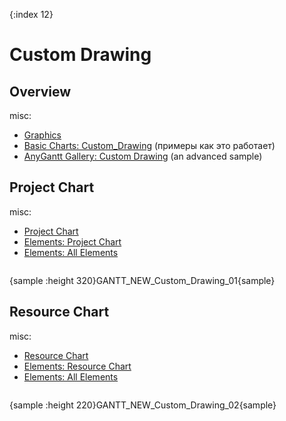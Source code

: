 {:index 12}
# Custom Drawing

## Overview

misc:

* [Graphics](../Graphics)
* [Basic Charts: Custom_Drawing](../Basic_Charts/Custom_Drawing) (примеры как это работает)
* [AnyGantt Gallery: Custom Drawing](https://www.anychart.com/products/anygantt/gallery/Gantt_General_Features/Custom_Drawing.php) (an advanced sample)

## Project Chart

misc:

* [Project Chart](Project_Chart)
* [Elements: Project Chart](Elements/Project_Chart)
* [Elements: All Elements](Elements/All_Elements)


```

```

{sample :height 320}GANTT\_NEW\_Custom\_Drawing\_01{sample}

## Resource Chart

misc:

* [Resource Chart](Resource_Chart)
* [Elements: Resource Chart](Elements/Resource_Chart)
* [Elements: All Elements](Elements/All_Elements)


```

```

{sample :height 220}GANTT\_NEW\_Custom\_Drawing\_02{sample}